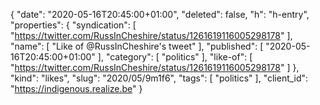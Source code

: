 {
  "date": "2020-05-16T20:45:00+01:00",
  "deleted": false,
  "h": "h-entry",
  "properties": {
    "syndication": [
      "https://twitter.com/RussInCheshire/status/1261619116005298178"
    ],
    "name": [
      "Like of @RussInCheshire's tweet"
    ],
    "published": [
      "2020-05-16T20:45:00+01:00"
    ],
    "category": [
      "politics"
    ],
    "like-of": [
      "https://twitter.com/RussInCheshire/status/1261619116005298178"
    ]
  },
  "kind": "likes",
  "slug": "2020/05/9m1f6",
  "tags": [
    "politics"
  ],
  "client_id": "https://indigenous.realize.be"
}

